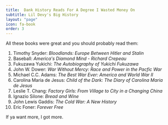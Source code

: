 ```yaml
---
title:  Dank History Reads For A Degree I Wasted Money On
subtitle: Lil Devy's Big History 
layout: "page"
icon: fa-book
order: 3
---
```


All these books were great and you should probably read them:

1. Timothy Snyder: *Bloodlands: Europe Between Hitler and Stalin*
2. Baseball: *America's Diamond Mind - Richard Crepeau*
3. Fukuzawa Yukichi: *The Autobiography of Yukichi Fukuzawa*
4. John W. Dower: *War Without Mercy: Race and Power in the Pacfic War*
5. Michael C.C. Adams: *The Best War Ever: America and World War II*
6. Carolina Maria de Jesus: *Child of the Dark: The Diary of Carolina Maria de Jesus*
7. Leslie T. Chang: *Factory Girls: From Village to City in a Changing China*
8. Ignazio Silone: *Bread and Wine*
9. John Lewis Gaddis: *The Cold War: A New History*
10. Eric Foner: *Forever Free*

If ya want more, I got more.
